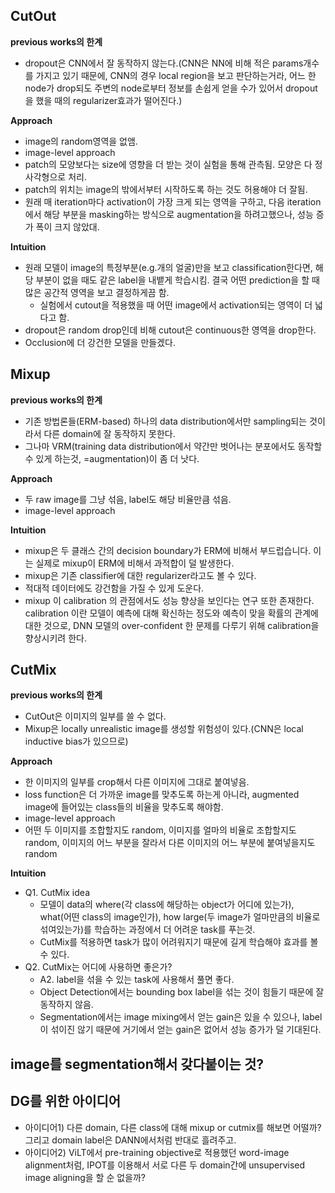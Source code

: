 ## CutOut
**previous works의 한계**
- dropout은 CNN에서 잘 동작하지 않는다.(CNN은 NN에 비해 적은 params개수를 가지고 있기 때문에, CNN의 경우 local region을 보고 판단하는거라, 어느 한 node가 drop되도 주변의 node로부터 정보를 손쉽게 얻을 수가 있어서 dropout을 했을 때의 regularizer효과가 떨어진다.)

**Approach**
- image의 random영역을 없앰.
- image-level approach
- patch의 모양보다는 size에 영향을 더 받는 것이 실험을 통해 관측됨. 모양은 다 정사각형으로 처리.
- patch의 위치는 image의 밖에서부터 시작하도록 하는 것도 허용해야 더 잘됨.
- 원래 매 iteration마다 activation이 가장 크게 되는 영역을 구하고, 다음 iteration에서 해당 부분을 masking하는 방식으로 augmentation을 하려고했으나, 성능 증가 폭이 크지 않았대.

**Intuition**
- 원래 모델이 image의 특정부분(e.g.개의 얼굴)만을 보고 classification한다면, 해당 부분이 없을 때도 같은 label을 내뱉게 학습시킴. 결국 어떤 prediction을 할 때 많은 공간적 영역을 보고 결정하게끔 함.
  - 실험에서 cutout을 적용했을 때 어떤 image에서 activation되는 영역이 더 넓다고 함.
- dropout은 random drop인데 비해 cutout은 continuous한 영역을 drop한다.
- Occlusion에 더 강건한 모델을 만들겠다.


## Mixup
**previous works의 한계**
- 기존 방법론들(ERM-based) 하나의 data distribution에서만 sampling되는 것이라서 다른 domain에 잘 동작하지 못한다.
- 그나마 VRM(training data distribution에서 약간만 벗어나는 분포에서도 동작할 수 있게 하는것, =augmentation)이 좀 더 낫다. 

**Approach**
- 두 raw image를 그냥 섞음, label도 해당 비율만큼 섞음.
- image-level approach

**Intuition**
- mixup은 두 클래스 간의 decision boundary가 ERM에 비해서 부드럽습니다. 이는 실제로 mixup이 ERM에 비해서 과적합이 덜 발생한다.
- mixup은 기존 classifier에 대한 regularizer라고도 볼 수 있다.
- 적대적 데이터에도 강건함을 가질 수 있게 도운다.
- mixup 이 calibration 의 관점에서도 성능 향상을 보인다는 연구 또한 존재한다. calibration 이란 모델이 예측에 대해 확신하는 정도와 예측이 맞을 확률의 관계에 대한 것으로, DNN 모델의 over-confident 한 문제를 다루기 위해 calibration을 향상시키려 한다.


## CutMix
**previous works의 한계**
- CutOut은 이미지의 일부를 쓸 수 없다.
- Mixup은 locally unrealistic image를 생성할 위험성이 있다.(CNN은 local inductive bias가 있으므로)

**Approach**
- 한 이미지의 일부를 crop해서 다른 이미지에 그대로 붙여넣음.
- loss function은 더 가까운 image를 맞추도록 하는게 아니라, augmented image에 들어있는 class들의 비율을 맞추도록 해야함.
- image-level approach
- 어떤 두 이미지를 조합할지도 random, 이미지를 얼마의 비율로 조합할지도 random, 이미지의 어느 부분을 잘라서 다른 이미지의 어느 부분에 붙여넣을지도 random

**Intuition**
- Q1. CutMix idea
  - 모델이 data의 where(각 class에 해당하는 object가 어디에 있는가), what(어떤 class의 image인가), how large(두 image가 얼마만큼의 비율로 섞여있는가)를 학습하는 과정에서 더 어려운 task를 푸는것.
  - CutMix를 적용하면 task가 많이 어려워지기 때문에 길게 학습해야 효과를 볼 수 있다. 
- Q2. CutMix는 어디에 사용하면 좋은가?
  - A2. label을 섞을 수 있는 task에 사용해서 풀면 좋다.
  - Object Detection에서는 bounding box label을 섞는 것이 힘들기 때문에 잘 동작하지 않음.
  - Segmentation에서는 image mixing에서 얻는 gain은 있을 수 있으나, label이 섞이진 않기 때문에 거기에서 얻는 gain은 없어서 성능 증가가 덜 기대된다.


## image를 segmentation해서 갖다붙이는 것?


## DG를 위한 아이디어
- 아이디어1) 다른 domain, 다른 class에 대해 mixup or cutmix를 해보면 어떨까? 그리고 domain label은 DANN에서처럼 반대로 흘려주고.
- 아이디어2) ViLT에서 pre-training objective로 적용했던 word-image alignment처럼, IPOT를 이용해서 서로 다른 두 domain간에 unsupervised image aligning을 할 순 없을까?
